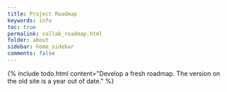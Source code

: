 ```yaml
---
title: Project Roadmap
keywords: info
toc: true
permalink: collab_roadmap.html
folder: about
sidebar: home_sidebar
comments: false
---
```


{% include todo.html content="Develop a fresh roadmap.  The version on the old site is a year out of date." %}
